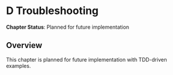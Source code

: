 # D Troubleshooting

**Chapter Status**: Planned for future implementation

## Overview

This chapter is planned for future implementation with TDD-driven examples.
